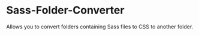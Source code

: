 # Sass-Folder-Converter
Allows you to convert folders containing Sass files to CSS to another folder.
